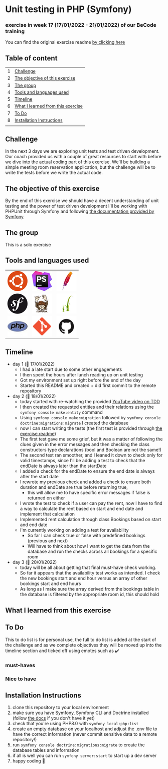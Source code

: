 # Unit testing in PHP (Symfony) <!-- Exercise title -->

<!-- ## published site -->

<!-- ## screenshot of user stories -->

<!-- ## link to the project board and tickets -->

### exercise in week 17 (17/01/2022 - 21/01/2022)<!-- NR (from date - to date)--> of our BeCode training
You can find the original exercise readme [by clicking here](https://github.com/becodeorg/ANT-Lamarr-5.34/tree/main/3.The-Mountain/TDD)

## Table of content

|     |                                                                         |
|-----|-------------------------------------------------------------------------|
| 1   | [Challenge](#challenge)                                                 |
| 2   | [The objective of this exercise](#the-objective-of-this-exercise)       |
| 3   | [The group](#the-group)                                                 |
| 4   | [Tools and languages used](#tools-and-languages-used)                   |
| 5   | [Timeline](#timeline)                                                   |
| 6   | [What I learned from this exercise](#what-i-learned-from-this-exercise) |
| 7   | [To Do](#to-do)                                                         |
| 8   | [Installation Instructions](#installation-instructions)                 |
|     |

## Challenge

In the next 3 days we are exploring unit tests and test driven development.  
Our coach provided us with a couple of great resources to start with before we dive into the actual coding part of this exercise.
We'll be building a simple meeting room reservation application, but the challenge will be to write the tests before we write the actual code.

## The objective of this exercise

By the end of this exercise we should have a decent understanding of unit testing and the power of test driven development
I'll be working with PHPUnit through Symfony and following [the documentation provided by Symfony](https://symfony.com/doc/current/testing.html)

## The group
<!--give credit where it's due and link to group member's GitHub pages-->
This is a solo exercise

## Tools and languages used

<!--Adjust the content of this table per exercise
Logos are added on a project basis, I have them stored in a separate folder locally, ready for copying-->

|                                           |                                             |                                         |
|-------------------------------------------|---------------------------------------------|-----------------------------------------|
| ![Ubuntu](./src/Assets/ubuntu-logo.png)   | ![phpstorm](./src/Assets/phpstorm-logo.png) | ![apache](./src/Assets/apache-logo.png) |
| ![Symfony](./src/Assets/symfony-logo.png) | ![composer](./src/Assets/composer-logo.png) | ![twig](./src/Assets/twig-logo.png)     |
| ![php](./src/Assets/php-logo.png)         | ![Git](./src/Assets/git-logo.png)           | ![github](./src/Assets/github-logo.png) |

## Timeline
<!-- fill in the timeline with what happened, challenges and how you overcame them, little victories, link sources if possible -->
- day 1 (:date: 17/01/2022)
  - I had a late start due to some other engagements
  - I then spent the hours after lunch reading up on unit testing
  - Got my environment set up right before the end of the day
  - Started this README and created + did first commit to the remote repository
- day 2 (:date: 18/01/2022)
  - today started with re-watching the provided [YouTube video on TDD](https://www.youtube.com/watch?v=WMqe0jkqPMQ&ab_channel=PeteGeorge)
  - I then created the requested entities and their relations using the `symfony console make:entity` command
  - Using `symfony console make:migration` followed by `symfony console doctrine:migrations:migrate` I created the database
  - now I can start writing the tests (the first test is provided through [the exercise readme](https://github.com/becodeorg/ANT-Lamarr-5.34/tree/main/3.The-Mountain/TDD#general-flow))
  - The first test gave me some grief, but it was a matter of following the clues given in the error messages and then checking the class constructors type declarations (bool and Boolean are not the same!)
  - The second test ran smoother, and I leaned it down to check only for valid timestamps, since I'll be adding a test to check that the endDate is always later than the startDate
  - I added a check for the endDate to ensure the end date is always after the start date
  - I rewrote my previous check and added a check to ensure both duration and endDate are true before returning true,
    - this will allow me to have specific error messages if false is returned on either
  - I wrote the test to check if a user can pay the rent, now I have to find a way to calculate the rent based on start and end date and implement that calculation
  - Implemented rent calculation through class Bookings based on start and end date
  - I'm currently working on adding a test for availability
    - So far I can check true or false with predefined bookings (previous and next)
    - Will have to think about how I want to get the data from the database and run the checks across all bookings for a specific room
- day 3 (:date: 20/01/2022)
  - today will be all about getting that final must-have check working.
  - So far it appears that the availability test works as intended. I check the new bookings start and end hour versus an array of other bookings start and end hours
  - As long as I make sure the array derived from the bookings table in the database is filtered by the appropriate room id, this should hold

## What I learned from this exercise
<!--here you can write anything from a short summary on the subject of the exercise, a readable description of the new skills/knowledge you acquire, to an in depth clarification. As long as it helps you retain what you learned, or easily find the information when working on future projects-->

## To Do

This to do list is for personal use, the full to do list is added at the start of the challenge and as we complete
objectives they will be moved up into the timeline section and ticked off using emotes such as :heavy_check_mark:

<!--For now, this list is usually provided by BeCode and thus quite static. When working on outside projects, this list will become more dynamic as the projects grow and evolve-->

### must-haves

### Nice to have


## Installation Instructions
<!--write clear instructions on how to get your project working on the user's local environment-->
1. clone this repository to your local environment
2. make sure you have Symfony, Symfony CLI and Doctrine installed (follow [the docs](https://symfony.com/doc/current/index.html) if you don't have it yet)
3. check that you're using PHP8.0 with `symfony local:php:list`
4. create an empty database on your localhost and adjust the .env file to have the correct information (never commit sensitive data to a remote repository!)
5. run `symfony console doctrine:migrations:migrate` to create the database tables and information
6. if all is well you can run `symfony server:start` to start up a dev server
7. happy coding :tada:

